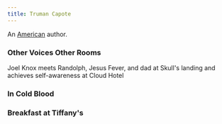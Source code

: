 ```yaml
---
title: Truman Capote
---
```


An [American](../index.html) author.

### Other Voices Other Rooms

Joel Knox meets Randolph, Jesus Fever, and dad at Skull's landing and achieves self-awareness at Cloud Hotel

### In Cold Blood

### Breakfast at Tiffany's
